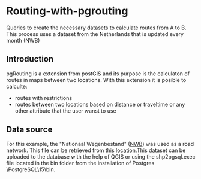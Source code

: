 # Routing-with-pgrouting
Queries to create the necessary datasets to calculate routes from A to B.  This process uses a dataset from the Netherlands that is updated every month (NWB)

## Introduction
pgRouting is a extension from postGIS and its purpose is the calculaton of routes in maps between two locations. With this extension it is posible to calculte:
* routes with restrictions
* routes between two locations based on distance or traveltime or any other attribute that the user wanst to use
## Data source 
For this example, the  "Nationaal Wegenbestand" ([NWB](https://www.nationaalwegenbestand.nl)) was used as a road network.  This file can be retrieved from this [location](https://downloads.rijkswaterstaatdata.nl/nwb-wegen/geogegevens/shapefile/Nederland_totaal/).This dataset can be uploaded to the database with the help of QGIS or using the shp2pgsql.exec file located in the bin folder from the installation of Postgres \\PostgreSQL\15\bin. 
